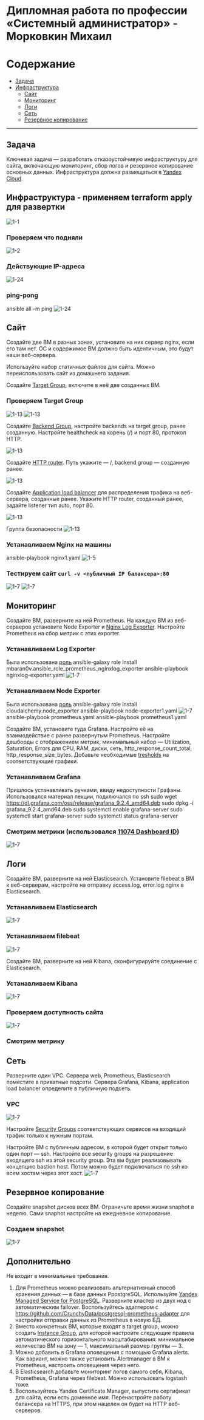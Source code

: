 
#  Дипломная работа по профессии «Системный администратор» - Морковкин Михаил

Содержание
==========
* [Задача](#Задача)
* [Инфраструктура](#Инфраструктура)
    * [Сайт](#Сайт)
    * [Мониторинг](#Мониторинг)
    * [Логи](#Логи)
    * [Сеть](#Сеть)
    * [Резервное копирование](#Резервное-копирование)

---------
## Задача
Ключевая задача — разработать отказоустойчивую инфраструктуру для сайта, включающую мониторинг, сбор логов и резервное копирование основных данных. Инфраструктура должна размещаться в [Yandex Cloud](https://cloud.yandex.com/).


## Инфраструктура - применяем terraform apply для развертки
![1-1](https://github.com/pseudowind/diplom/blob/main/screens/apply.PNG)

### Проверяем что подняли
![1-2](https://github.com/pseudowind/diplom/blob/main/screens/vms.PNG)

### Действующие IP-адреса
![1-24](https://github.com/pseudowind/diplom/blob/main/screens/inventory.PNG)

### ping-pong
ansible all -m ping
![1-24](https://github.com/pseudowind/diplom/blob/main/screens/ansible_ping.PNG)

## Сайт
Создайте две ВМ в разных зонах, установите на них сервер nginx, если его там нет. ОС и содержимое ВМ должно быть идентичным, это будут наши веб-сервера.

Используйте набор статичных файлов для сайта. Можно переиспользовать сайт из домашнего задания.

Создайте [Target Group](https://cloud.yandex.com/docs/application-load-balancer/concepts/target-group), включите в неё две созданных ВМ.

### Проверяем Target Group
![1-13](https://github.com/pseudowind/diplom/blob/main/screens/targetgroups.PNG)
![1-13](https://github.com/pseudowind/diplom/blob/main/screens/balancer-status.PNG)

Создайте [Backend Group](https://cloud.yandex.com/docs/application-load-balancer/concepts/backend-group), настройте backends на target group, ранее созданную. Настройте healthcheck на корень (/) и порт 80, протокол HTTP.

![1-13](https://github.com/pseudowind/diplom/blob/main/screens/backends.PNG)

Создайте [HTTP router](https://cloud.yandex.com/docs/application-load-balancer/concepts/http-router). Путь укажите — /, backend group — созданную ранее.

![1-13](https://github.com/pseudowind/diplom/blob/main/screens/router.PNG)

Создайте [Application load balancer](https://cloud.yandex.com/en/docs/application-load-balancer/) для распределения трафика на веб-сервера, созданные ранее. Укажите HTTP router, созданный ранее, задайте listener тип auto, порт 80.

![1-13](https://github.com/pseudowind/diplom/blob/main/screens/balancer.PNG)

 Группа безопасности
![1-13](https://github.com/pseudowind/diplom/blob/main/screens/yc.PNG)

### Устанавливаем Nginx на машины
ansible-playbook nginx1.yaml
![1-5](https://github.com/pseudowind/diplom/blob/main/screens/nginx%20create.PNG)

### Тестируем сайт `curl -v <публичный IP балансера>:80` 
![1-7](https://github.com/pseudowind/diplom/blob/main/screens/curl.PNG)
![1-7](https://github.com/pseudowind/diplom/blob/main/screens/site.PNG)


## Мониторинг
Создайте ВМ, разверните на ней Prometheus. На каждую ВМ из веб-серверов установите Node Exporter и [Nginx Log Exporter](https://github.com/martin-helmich/prometheus-nginxlog-exporter). Настройте Prometheus на сбор метрик с этих exporter.

### Устанавливаем Log Exporter
Была использована [роль](https://galaxy.ansible.com/ui/standalone/roles/mbaran0v/ansible_role_prometheus_nginxlog_exporter/)
ansible-galaxy role install mbaran0v.ansible_role_prometheus_nginxlog_exporter
ansible-playbook nginxlog-exporter.yaml
![1-7](https://github.com/pseudowind/diplom/blob/main/screens/nginxlog-exporter.PNG)

### Устанавливаем Node Exporter
Была использована [роль](https://galaxy.ansible.com/ui/standalone/roles/cloudalchemy/node_exporter/)
ansible-galaxy role install cloudalchemy.node_exporter
ansible-playbook node-exporter1.yaml
![1-7](https://github.com/pseudowind/diplom/blob/main/screens/node-exporter.PNG)
ansible-playbook prometheus.yaml
ansible-playbook prometheus1.yaml


Создайте ВМ, установите туда Grafana. Настройте её на взаимодействие с ранее развернутым Prometheus. Настройте дешборды с отображением метрик, минимальный набор — Utilization, Saturation, Errors для CPU, RAM, диски, сеть, http_response_count_total, http_response_size_bytes. Добавьте необходимые [tresholds](https://grafana.com/docs/grafana/latest/panels/thresholds/) на соответствующие графики.

### Устанавливаем Grafana
Пришлось устанавливать ручками, ввиду недоступности Графаны. Использовался материал лекции, подключался по ssh
sudo wget https://dl.grafana.com/oss/release/grafana_9.2.4_amd64.deb
sudo dpkg -i grafana_9.2.4_amd64.deb
sudo systemctl enable grafana-server
sudo systemctl start grafana-server
sudo systemctl status grafana-server

### Смотрим метрики (использовался [11074 Dashboard ID](https://grafana.com/grafana/dashboards/11074-node-exporter-for-prometheus-dashboard-en-v20201010/))
![1-7](https://github.com/pseudowind/diplom/blob/main/screens/grafana.PNG)

## Логи
Cоздайте ВМ, разверните на ней Elasticsearch. Установите filebeat в ВМ к веб-серверам, настройте на отправку access.log, error.log nginx в Elasticsearch.

### Устанавливаем Elasticsearch
![1-7](https://github.com/pseudowind/diplom/blob/main/screens/elastic.PNG)

### Устанавливаем filebeat
![1-7](https://github.com/pseudowind/diplom/blob/main/screens/filebeat.PNG)

Создайте ВМ, разверните на ней Kibana, сконфигурируйте соединение с Elasticsearch.

### Устанавливаем Kibana
![1-7](https://github.com/pseudowind/diplom/blob/main/screens/kibana.PNG)

### Проверяем доступность сайта
![1-7](https://github.com/pseudowind/diplom/blob/main/screens/kibana-site.PNG)

### Смотрим метрику


## Сеть
Разверните один VPC. Сервера web, Prometheus, Elasticsearch поместите в приватные подсети. Сервера Grafana, Kibana, application load balancer определите в публичную подсеть.

### VPC 
![1-7](https://github.com/pseudowind/diplom/blob/main/screens/vpc.PNG)

Настройте [Security Groups](https://cloud.yandex.com/docs/vpc/concepts/security-groups) соответствующих сервисов на входящий трафик только к нужным портам.

Настройте ВМ с публичным адресом, в которой будет открыт только один порт — ssh. Настройте все security groups на разрешение входящего ssh из этой security group. Эта вм будет реализовывать концепцию bastion host. Потом можно будет подключаться по ssh ко всем хостам через этот хост.
![1-7](https://github.com/pseudowind/diplom/blob/main/screens/bastion.PNG)

## Резервное копирование
Создайте snapshot дисков всех ВМ. Ограничьте время жизни snaphot в неделю. Сами snaphot настройте на ежедневное копирование.

### Создаем snapshot
![1-7](https://github.com/pseudowind/diplom/blob/main/screens/snaps.PNG)




## Дополнительно
Не входит в минимальные требования. 

1. Для Prometheus можно реализовать альтернативный способ хранения данных — в базе данных PpostgreSQL. Используйте [Yandex Managed Service for PostgreSQL](https://cloud.yandex.com/en-ru/services/managed-postgresql). Разверните кластер из двух нод с автоматическим failover. Воспользуйтесь адаптером с https://github.com/CrunchyData/postgresql-prometheus-adapter для настройки отправки данных из Prometheus в новую БД.
2. Вместо конкретных ВМ, которые входят в target group, можно создать [Instance Group](https://cloud.yandex.com/en/docs/compute/concepts/instance-groups/), для которой настройте следующие правила автоматического горизонтального масштабирования: минимальное количество ВМ на зону — 1, максимальный размер группы — 3.
3. Можно добавить в Grafana оповещения с помощью Grafana alerts. Как вариант, можно также установить Alertmanager в ВМ к Prometheus, настроить оповещения через него.
4. В Elasticsearch добавьте мониторинг логов самого себя, Kibana, Prometheus, Grafana через filebeat. Можно использовать logstash тоже.
5. Воспользуйтесь Yandex Certificate Manager, выпустите сертификат для сайта, если есть доменное имя. Перенастройте работу балансера на HTTPS, при этом нацелен он будет на HTTP веб-серверов.

